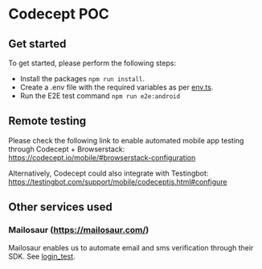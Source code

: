 # Codecept POC

## Get started

To get started, please perform the following steps:

- Install the packages `npm run install`.
- Create a .env file with the required variables as per [env.ts](./env.ts).
- Run the E2E test command `npm run e2e:android`

## Remote testing

Please check the following link to enable automated mobile app testing through Codecept + Browserstack:
https://codecept.io/mobile/#browserstack-configuration

Alternatively, Codecept could also integrate with Testingbot:
https://testingbot.com/support/mobile/codeceptjs.html#configure

## Other services used

### Mailosaur (https://mailosaur.com/)

Mailosaur enables us to automate email and sms verification through their SDK. See [login_test](./tests/login_test.ts).
